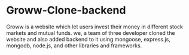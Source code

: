 # Groww-Clone-backend
Groww is a website which let users invest their money in different stock markets and mutual funds. we, a team of three developer cloned the website and also added backend to it using mongoose, express.js, mongodb, node.js, and other libraries and frameworks.
